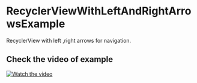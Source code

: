 # RecyclerViewWithLeftAndRightArrowsExample

RecyclerView with left ,right arrows for navigation.


## Check the video of example
[![Watch the video](http://img.youtube.com/vi/Pw-xmECfoYs/0.jpg)](https://youtu.be/Pw-xmECfoYs)

